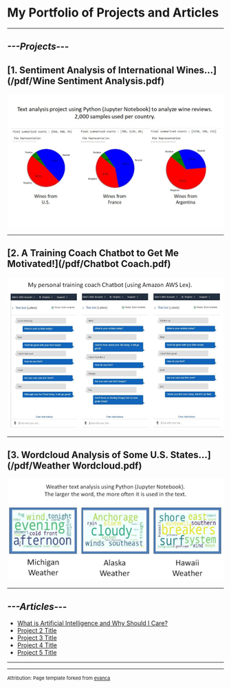 # **My Portfolio of Projects and Articles**

---

## *---Projects---*

## [1. Sentiment Analysis of International Wines...](/pdf/Wine Sentiment Analysis.pdf)
<img src="images/WineReviews.JPG?raw=true"/>

---
## [2. A Training Coach Chatbot to Get Me Motivated!](/pdf/Chatbot Coach.pdf)
<img src="images/ChatbotCoach.JPG?raw=true"/>

---
## [3. Wordcloud Analysis of Some U.S. States...](/pdf/Weather Wordcloud.pdf)
<img src="images/WeatherWordcloud.JPG?raw=true"/>

---

## *---Articles---*

- [What is Artificial Intelligence and Why Should I Care?](https://www.linkedin.com/pulse/what-artificial-intelligence-why-should-i-care-john-dennis/)
- [Project 2 Title](http://example.com/)
- [Project 3 Title](http://example.com/)
- [Project 4 Title](http://example.com/)
- [Project 5 Title](http://example.com/)

---




---
<p style="font-size:11px">Attribution:  Page template forked from <a href="https://github.com/evanca/quick-portfolio">evanca</a></p>
<!-- Remove above link if you don't want to attribute -->
